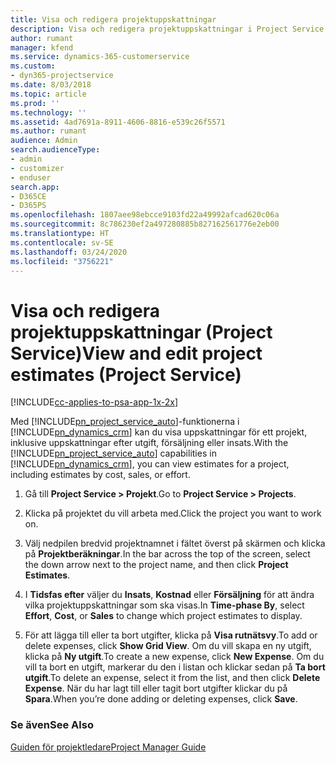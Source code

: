```yaml
---
title: Visa och redigera projektuppskattningar
description: Visa och redigera projektuppskattningar i Project Service Automation
author: rumant
manager: kfend
ms.service: dynamics-365-customerservice
ms.custom:
- dyn365-projectservice
ms.date: 8/03/2018
ms.topic: article
ms.prod: ''
ms.technology: ''
ms.assetid: 4ad7691a-8911-4606-8816-e539c26f5571
ms.author: rumant
audience: Admin
search.audienceType:
- admin
- customizer
- enduser
search.app:
- D365CE
- D365PS
ms.openlocfilehash: 1807aee98ebcce9103fd22a49992afcad620c06a
ms.sourcegitcommit: 8c786230ef2a497280885b827162561776e2eb00
ms.translationtype: HT
ms.contentlocale: sv-SE
ms.lasthandoff: 03/24/2020
ms.locfileid: "3756221"
---
```

# <a name="view-and-edit-project-estimates-project-service"></a><span data-ttu-id="312ed-103">Visa och redigera projektuppskattningar (Project Service)</span><span class="sxs-lookup"><span data-stu-id="312ed-103">View and edit project estimates (Project Service)</span></span>

[!INCLUDE[cc-applies-to-psa-app-1x-2x](../includes/cc-applies-to-psa-app-1x-2x.md)]

<span data-ttu-id="312ed-104">Med [!INCLUDE[pn_project_service_auto](../includes/pn-project-service-auto.md)]-funktionerna i [!INCLUDE[pn_dynamics_crm](../includes/pn-dynamics-crm.md)] kan du visa uppskattningar för ett projekt, inklusive uppskattningar efter utgift, försäljning eller insats.</span><span class="sxs-lookup"><span data-stu-id="312ed-104">With the [!INCLUDE[pn_project_service_auto](../includes/pn-project-service-auto.md)] capabilities in [!INCLUDE[pn_dynamics_crm](../includes/pn-dynamics-crm.md)], you can view estimates for a project, including estimates by cost, sales, or effort.</span></span>  
  
1.  <span data-ttu-id="312ed-105">Gå till **Project Service > Projekt**.</span><span class="sxs-lookup"><span data-stu-id="312ed-105">Go to **Project Service > Projects**.</span></span>  
  
2.  <span data-ttu-id="312ed-106">Klicka på projektet du vill arbeta med.</span><span class="sxs-lookup"><span data-stu-id="312ed-106">Click the project you want to work on.</span></span>  
  
3.  <span data-ttu-id="312ed-107">Välj nedpilen bredvid projektnamnet i fältet överst på skärmen och klicka på **Projektberäkningar**.</span><span class="sxs-lookup"><span data-stu-id="312ed-107">In the bar across the top of the screen, select the down arrow next to the project name, and then click **Project Estimates**.</span></span>  
  
4.  <span data-ttu-id="312ed-108">I **Tidsfas efter** väljer du **Insats**, **Kostnad** eller **Försäljning** för att ändra vilka projektuppskattningar som ska visas.</span><span class="sxs-lookup"><span data-stu-id="312ed-108">In **Time-phase By**, select **Effort**, **Cost**, or **Sales** to change which project estimates to display.</span></span>  
  
5.  <span data-ttu-id="312ed-109">För att lägga till eller ta bort utgifter, klicka på **Visa rutnätsvy**.</span><span class="sxs-lookup"><span data-stu-id="312ed-109">To add or delete expenses, click **Show Grid View**.</span></span> <span data-ttu-id="312ed-110">Om du vill skapa en ny utgift, klicka på **Ny utgift**.</span><span class="sxs-lookup"><span data-stu-id="312ed-110">To create a new expense, click **New Expense**.</span></span> <span data-ttu-id="312ed-111">Om du vill ta bort en utgift, markerar du den i listan och klickar sedan på **Ta bort utgift**.</span><span class="sxs-lookup"><span data-stu-id="312ed-111">To delete an expense, select it from the list, and then click **Delete Expense**.</span></span> <span data-ttu-id="312ed-112">När du har lagt till eller tagit bort utgifter klickar du på **Spara**.</span><span class="sxs-lookup"><span data-stu-id="312ed-112">When you’re done adding or deleting expenses, click **Save**.</span></span>  
  
### <a name="see-also"></a><span data-ttu-id="312ed-113">Se även</span><span class="sxs-lookup"><span data-stu-id="312ed-113">See Also</span></span>  
 [<span data-ttu-id="312ed-114">Guiden för projektledare</span><span class="sxs-lookup"><span data-stu-id="312ed-114">Project Manager Guide</span></span>](../project-service/project-manager-guide.md)
